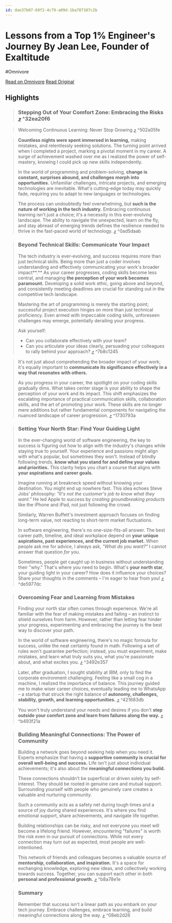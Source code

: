 ```yaml
---
id: dae37b07-69f2-4c79-a09d-1ba787107c2b
---
```


# Lessons from a Top 1% Engineer's Journey By Jean Lee, Founder of Exaltitude
#Omnivore

[Read on Omnivore](https://omnivore.app/me/lessons-from-a-top-1-engineer-s-journey-by-jean-lee-founder-of-e-18e38888265)
[Read Original](https://www.exaltitude.io/blogs/lessons-from-a-top-1-engineers-journey)

## Highlights

> ### Stepping Out of Your Comfort Zone: Embracing the Risks [⤴️](https://omnivore.app/me/lessons-from-a-top-1-engineer-s-journey-by-jean-lee-founder-of-e-18e38888265#32ea20f6-75a4-481b-b081-df0ee3eec935)  ^32ea20f6

> Welcoming Continuous Learning: Never Stop Growing [⤴️](https://omnivore.app/me/lessons-from-a-top-1-engineer-s-journey-by-jean-lee-founder-of-e-18e38888265#502a05fe-3532-47f1-8da7-0d50d228d1e0)  ^502a05fe

> **Countless nights were spent immersed in learning,** making mistakes, and relentlessly seeking solutions. The turning point arrived when I completed a project, marking a pivotal moment in my career. A surge of achievement washed over me as I realized the power of self-mastery, knowing I could pick up new skills independently.
> 
> In the world of programming and problem-solving, **change is constant, surprises abound, and challenges morph into opportunities.** Unfamiliar challenges, intricate projects, and emerging technologies are inevitable. What's cutting-edge today may quickly fade, requiring you to adapt to new languages or technologies.
> 
> The process can undoubtedly feel overwhelming, but **such is the nature of working in the tech industry.** Embracing continuous learning isn't just a choice; it's a necessity in this ever-evolving landscape. The ability to navigate the unexpected, learn on the fly, and stay abreast of emerging trends defines the resilience needed to thrive in the fast-paced world of technology. [⤴️](https://omnivore.app/me/lessons-from-a-top-1-engineer-s-journey-by-jean-lee-founder-of-e-18e38888265#0ad5daab-0467-4294-a1e6-12d65bebcabd)  ^0ad5daab

> ### Beyond Technical Skills: Communicate Your Impact
> 
> The tech industry is ever-evolving, and success requires more than just technical skills. Being more than just a coder involves understanding and effectively communicating your work's broader impact**.** As your career progresses, coding skills become less central, and managing **the perception of your work becomes paramount.** Developing a solid work ethic, going above and beyond, and consistently meeting deadlines are crucial for standing out in the competitive tech landscape.
> 
> Mastering the art of programming is merely the starting point; successful project execution hinges on more than just technical proficiency. Even armed with impeccable coding skills, unforeseen challenges may emerge, potentially derailing your progress.
> 
> Ask yourself:
> 
> * Can you collaborate effectively with your team?
> * Can you articulate your ideas clearly, persuading your colleagues to rally behind your approach? [⤴️](https://omnivore.app/me/lessons-from-a-top-1-engineer-s-journey-by-jean-lee-founder-of-e-18e38888265#7b8c1245-19d1-4b63-9cb0-0ac62783f78c)  ^7b8c1245

> It's not just about comprehending the broader impact of your work; it's equally important to **communicate its significance effectively in a way that resonates with others.**
> 
> As you progress in your career, the spotlight on your coding skills gradually dims. What takes center stage is your ability to shape the perception of your work and its impact. This shift emphasizes the escalating importance of practical communication skills, collaboration skills, and the art of promoting your work. These skills are no longer mere additions but rather fundamental components for navigating the nuanced landscape of career progression. [⤴️](https://omnivore.app/me/lessons-from-a-top-1-engineer-s-journey-by-jean-lee-founder-of-e-18e38888265#1730793a-aa42-4b7e-9107-15d7f29da341)  ^1730793a

> ### Setting Your North Star: Find Your Guiding Light
> 
> In the ever-changing world of software engineering, the key to success is figuring out how to align with the industry's changes while staying true to yourself. Your experience and passions might align with what's popular, but sometimes they won't. Instead of blindly following trends, **know what you stand for and define your values and priorities.** This clarity helps you chart a course that aligns with **your aspirations and career goals.**
> 
> Imagine running at breakneck speed without knowing your destination. You might end up nowhere fast. This idea echoes Steve Jobs' philosophy: _"It's not the customer's job to know what they want."_ He led Apple to success by _creating groundbreaking products_ like the iPhone and iPad, not just following the crowd.
> 
> Similarly, Warren Buffett's investment approach focuses on finding long-term value, not reacting to short-term market fluctuations.
> 
> In software engineering, there's no one-size-fits-all answer. The best career path, timeline, and ideal workplace depend on **your unique aspirations, past experiences, and the current job market.** When people ask me for advice, I always ask, _"What do you want?"_ I cannot answer that question _for_ you.
> 
> Sometimes, people get caught up in business without understanding their "why." That's where you need to begin. What's **your north star**, your guiding light in your career? How does it influence your choices? Share your thoughts in the comments – I'm eager to hear from you! [⤴️](https://omnivore.app/me/lessons-from-a-top-1-engineer-s-journey-by-jean-lee-founder-of-e-18e38888265#de5977dc-c5c2-4e8d-a31a-3cba50afb1e0)  ^de5977dc

> ### Overcoming Fear and Learning from Mistakes
> 
> Finding your north star often comes through experience. We're all familiar with the fear of making mistakes and failing – an instinct to shield ourselves from harm. However, rather than letting fear hinder your progress, experimenting and embracing the journey is the best way to discover your path.
> 
> In the world of software engineering, there's no magic formula for success, unlike the neat certainty found in math. Following a set of rules won't guarantee perfection; instead, you must experiment, make mistakes, and learn what truly suits you, what you're passionate about, and what excites you. [⤴️](https://omnivore.app/me/lessons-from-a-top-1-engineer-s-journey-by-jean-lee-founder-of-e-18e38888265#3492e357-91d3-47db-934c-2325efa74f21)  ^3492e357

> Later, after graduation, I sought stability at IBM, only to find the corporate environment challenging. Feeling like a small cog in a machine, I realized the importance of balance. This journey guided me to make wiser career choices, eventually leading me to WhatsApp – a startup that struck the right balance of **autonomy, challenges, stability, growth, and learning opportunities.** [⤴️](https://omnivore.app/me/lessons-from-a-top-1-engineer-s-journey-by-jean-lee-founder-of-e-18e38888265#421683db-a9cb-4c37-b329-6225d5f08861)  ^421683db

> You won't truly understand your needs and desires if you don't **step outside your comfort zone and learn from failures along the way.** [⤴️](https://omnivore.app/me/lessons-from-a-top-1-engineer-s-journey-by-jean-lee-founder-of-e-18e38888265#b493f21a-6217-4345-9f0f-f518742cbbe8)  ^b493f21a

> ### Building Meaningful Connections: The Power of Community
> 
> Building a network goes beyond seeking help when you need it. Experts emphasize that having a **supportive community is crucial for overall well-being and success.** Life isn't just about individual achievements; it's also about the **meaningful connections you build.**
> 
> These connections shouldn't be superficial or driven solely by self-interest. They should be rooted in genuine care and mutual support. Surrounding yourself with people who genuinely care creates a valuable and nurturing community.
> 
> Such a community acts as a safety net during tough times and a source of joy during shared experiences. It's where you find emotional support, share achievements, and navigate life together.
> 
> Building relationships can be risky, and not everyone you meet will become a lifelong friend. However, encountering "failures" is worth the risk even in our pursuit of connections. While not every connection may turn out as expected, most people are well-intentioned.
> 
> This network of friends and colleagues becomes a valuable source of **mentorship, collaboration, and inspiration.** It's a space for exchanging knowledge, exploring new ideas, and collectively working towards success. Together, you can support each other in both **personal and professional growth.** [⤴️](https://omnivore.app/me/lessons-from-a-top-1-engineer-s-journey-by-jean-lee-founder-of-e-18e38888265#b8a78e1e-8b1a-46e6-bcca-6b58b830ffd9)  ^b8a78e1e

> ### Summary
> 
> Remember that success isn't a linear path as you embark on your tech journey. Embrace challenges, embrace learning, and build meaningful connections along the way. [⤴️](https://omnivore.app/me/lessons-from-a-top-1-engineer-s-journey-by-jean-lee-founder-of-e-18e38888265#08eb2d26-4014-41eb-a398-c02f05ef7de6)  ^08eb2d26

